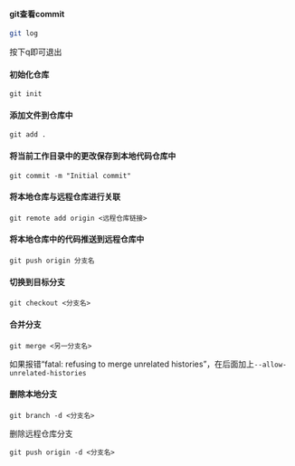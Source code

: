 
#### git查看commit
```bash
git log
```
按下q即可退出

#### 初始化仓库
```shell
git init
```

#### 添加文件到仓库中
```shell
git add .
```

#### 将当前工作目录中的更改保存到本地代码仓库中
```shell
git commit -m "Initial commit"
```

#### 将本地仓库与远程仓库进行关联
```shell
git remote add origin <远程仓库链接>
```

#### 将本地仓库中的代码推送到远程仓库中
```shell
git push origin 分支名
```

#### 切换到目标分支
```shell
git checkout <分支名>
```

#### 合并分支
```shell
git merge <另一分支名>
```
如果报错“fatal: refusing to merge unrelated histories”，在后面加上`--allow-unrelated-histories`

#### 删除本地分支
```shell
git branch -d <分支名>
```

删除远程仓库分支
```shell
git push origin -d <分支名>
```